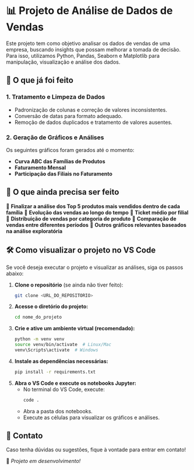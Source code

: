 # 📊 Projeto de Análise de Dados de Vendas

Este projeto tem como objetivo analisar os dados de vendas de uma empresa, buscando insights que possam melhorar a tomada de decisão. Para isso, utilizamos Python, Pandas, Seaborn e Matplotlib para manipulação, visualização e análise dos dados.

## 📌 O que já foi feito

### **1. Tratamento e Limpeza de Dados**
- Padronização de colunas e correção de valores inconsistentes.
- Conversão de datas para formato adequado.
- Remoção de dados duplicados e tratamento de valores ausentes.

### **2. Geração de Gráficos e Análises**
Os seguintes gráficos foram gerados até o momento:
- **Curva ABC das Famílias de Produtos**
- **Faturamento Mensal**
- **Participação das Filiais no Faturamento**

## 📌 O que ainda precisa ser feito

🔲 **Finalizar a análise dos Top 5 produtos mais vendidos dentro de cada família**
🔲 **Evolução das vendas ao longo do tempo**
🔲 **Ticket médio por filial**
🔲 **Distribuição de vendas por categoria de produto**
🔲 **Comparação de vendas entre diferentes períodos**
🔲 **Outros gráficos relevantes baseados na análise exploratória**

## 🛠 Como visualizar o projeto no VS Code

Se você deseja executar o projeto e visualizar as análises, siga os passos abaixo:

1. **Clone o repositório** (se ainda não tiver feito):
   ```bash
   git clone <URL_DO_REPOSITORIO>
   ```
2. **Acesse o diretório do projeto:**
   ```bash
   cd nome_do_projeto
   ```
3. **Crie e ative um ambiente virtual (recomendado):**
   ```bash
   python -m venv venv
   source venv/bin/activate  # Linux/Mac
   venv\Scripts\activate  # Windows
   ```
4. **Instale as dependências necessárias:**
   ```bash
   pip install -r requirements.txt
   ```
5. **Abra o VS Code e execute os notebooks Jupyter:**
   - No terminal do VS Code, execute:
     ```bash
     code .
     ```
   - Abra a pasta dos notebooks.
   - Execute as células para visualizar os gráficos e análises.

## 🔗 Contato
Caso tenha dúvidas ou sugestões, fique à vontade para entrar em contato!

🚀 _Projeto em desenvolvimento!_
